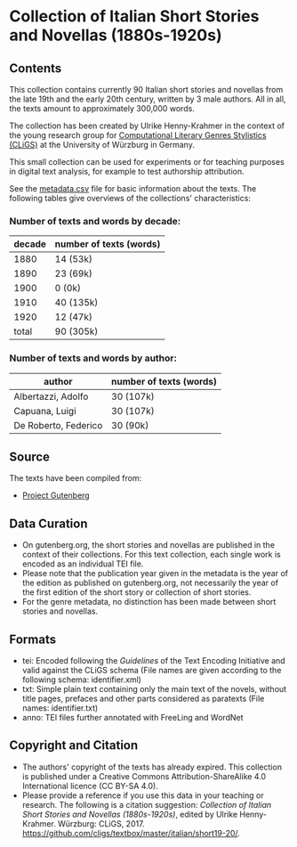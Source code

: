 Collection of Italian Short Stories and Novellas (1880s-1920s)
============================================================

## Contents ##

This collection contains currently 90 Italian short stories and novellas from the late 19th and the early 20th century, written by 3 male authors. All in all, the texts amount to approximately 300,000 words.
  
The collection has been created by Ulrike Henny-Krahmer in the context of the young research group for [Computational Literary Genres Stylistics (CLiGS)](http://cligs.hypotheses.org/) at the University of Würzburg in Germany.

This small collection can be used for experiments or for teaching purposes in digital text analysis, for example to test authorship attribution.

See the [metadata.csv](metadata.csv) file for basic information about the texts. The following tables give overviews of the collections' characteristics:

### Number of texts and words by decade: ###

|decade            | number of texts (words) |
|------------------|-------------------------|
|1880              |             14    (53k) |
|1890              |             23    (69k) |
|1900              |              0     (0k) |
|1910              |             40   (135k) |
|1920              |             12    (47k) |
|total             |             90   (305k) |
   

### Number of texts and words by author: ###

|author                            | number of texts (words) |
|----------------------------------|-------------------------|
|Albertazzi, Adolfo                |             30   (107k) |
|Capuana, Luigi                    |             30   (107k) |
|De Roberto, Federico              |             30    (90k) |


## Source
The texts have been compiled from:

* [Project Gutenberg](http://www.gutenberg.org/)

## Data Curation

* On gutenberg.org, the short stories and novellas are published in the context of their collections. For this text collection, each single work is encoded as an individual TEI file.
* Please note that the publication year given in the metadata is the year of the edition as published on gutenberg.org, not necessarily the year of the first edition of the short story or collection of short stories.
* For the genre metadata, no distinction has been made between short stories and novellas.

## Formats

* tei: Encoded following the _Guidelines_ of the Text Encoding Initiative and valid against the CLiGS schema (File names are given according to the following schema: identifier.xml)
* txt: Simple plain text containing only the main text of the novels, without title pages, prefaces and other parts considered as paratexts (File names: identifier.txt)
* anno: TEI files further annotated with FreeLing and WordNet 

## Copyright and Citation

* The authors' copyright of the texts has already expired. This collection is published under a Creative Commons Attribution-ShareAlike 4.0 International licence (CC BY-SA 4.0).
* Please provide a reference if you use this data in your teaching or research. The following is a citation suggestion: _Collection of Italian Short Stories and Novellas (1880s-1920s)_, edited by Ulrike Henny-Krahmer. Würzburg: CLiGS, 2017. https://github.com/cligs/textbox/master/italian/short19-20/. 
